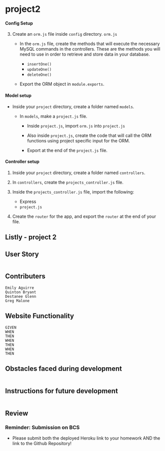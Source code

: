 # project2
#### Config Setup

3. Create an `orm.js` file inside `config` directory.
`orm.js`

   * In the `orm.js` file, create the methods that will execute the necessary MySQL commands in the controllers. These are the methods you will need to use in order to retrieve and store data in your database.

     * `insertOne()`
     * `updateOne()`
     * `deleteOne()`

   * Export the ORM object in `module.exports`.

#### Model setup

* Inside your `project` directory, create a folder named `models`.

  * In `models`, make a `project.js` file.

    * Inside `project.js`, import `orm.js` into `project.js`

    * Also inside `project.js`, create the code that will call the ORM functions using project specific input for the ORM.

    * Export at the end of the `project.js` file.

#### Controller setup

1. Inside your `project` directory, create a folder named `controllers`.

2. In `controllers`, create the `projects_controller.js` file.

3. Inside the `projects_controller.js` file, import the following:

   * Express
   * `project.js`

4. Create the `router` for the app, and export the `router` at the end of your file.


## Listly - project 2

 

## User Story
```

```

## Contributers
```
Emily Aguirre
Quinton Bryant
Destanee Glenn
Greg Malone

```
## Website Functionality
```
GIVEN 
WHEN
THEN
WHEN
THEN
WHEN
THEN
```
## Obstacles faced during development
```

```
## Instructions for future development
```

```
## Review
### Reminder: Submission on BCS

* Please submit both the deployed Heroku link to your homework AND the link to the Github Repository!


